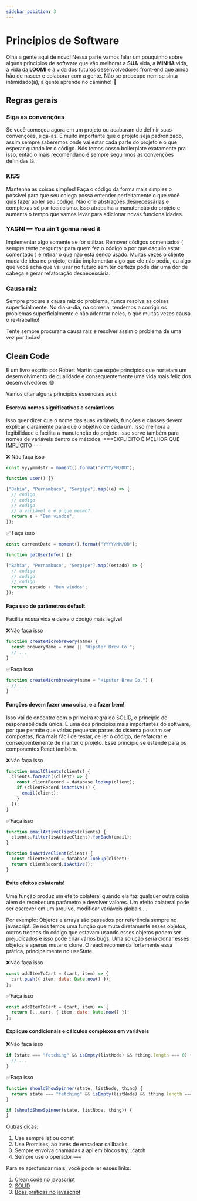 ```yaml
---
sidebar_position: 3
---
```


# Princípios de Software

Olha a gente aqui de novo! Nessa parte vamos falar um pouquinho sobre alguns príncipios de software que vão melhorar a **SUA** vida, a **MINHA** vida, a vida da **LOOMI** e a vida dos futuros desenvolvedores front-end que ainda hão de nascer e colaborar com a gente. Não se preocupe nem se sinta intimidado(a), a gente aprende no caminho! :punch:

## Regras gerais

### Siga as convenções

Se você começou agora em um projeto ou acabaram de definir suas convenções, siga-as! É muito importante que o projeto seja padronizado, assim sempre saberemos onde vai estar cada parte do projeto e o que esperar quando ler o código. Nós temos nosso boilerplate exatamente pra isso, então o mais recomendado é sempre seguirmos as convenções definidas lá.

### KISS

Mantenha as coisas simples! Faça o código da forma mais simples o possível para que seu colega possa entender perfeitamente o que você quis fazer ao ler seu código. Não crie abstrações desnecessárias e complexas só por tecnicismo. Isso atrapalha a manutenção do projeto e aumenta o tempo que vamos levar para adicionar novas funcionalidades.

### YAGNI — You ain’t gonna need it

Implementar algo somente se for utilizar. Remover códigos comentados ( sempre tente perguntar para quem fez o código o por que daquilo estar comentado ) e retirar o que não está sendo usado.
Muitas vezes o cliente muda de idea no projeto, então implementar algo que ele não pediu, ou algo que você acha que vai usar no futuro sem ter certeza pode dar uma dor de cabeça e gerar refatoração desnecessária.

### Causa raiz

Sempre procure a causa raiz do problema, nunca resolva as coisas superficialmente. No dia-a-dia, na correria, tendemos a corrigir os problemas superficialmente e não adentrar neles, o que muitas vezes causa o re-trabalho!

Tente sempre procurar a causa raiz e resolver assim o problema de uma vez por todas!

## Clean Code

É um livro escrito por Robert Martin que expõe princípios que norteiam um desenvolvimento de qualidade e consequentemente uma vida mais feliz dos desenvolvedores :smile:

Vamos citar alguns príncipios essenciais aqui:

#### Escreva nomes significativos e semânticos

Isso quer dizer que o nome das suas variáveis, funções e classes devem explicar claramente para que o objetivo de cada um. Isso melhora a legibilidade e facilita a manutenção do projeto. Isso serve também para nomes de variáveis dentro de métodos. ===EXPLÍCITO É MELHOR QUE IMPLÍCITO===

❌ Não faça isso

```js
const yyyymmdstr = moment().format("YYYY/MM/DD");

function user() {}

["Bahia", "Pernambuco", "Sergipe"].map((e) => {
  // codigo
  // codigo
  // codigo
  // a variável e é o que mesmo?.
  return e + "Bem vindos";
});
```

✅ Faça isso

```js
const currentDate = moment().format("YYYY/MM/DD");

function getUserInfo() {}

["Bahia", "Pernambuco", "Sergipe"].map((estado) => {
  // codigo
  // codigo
  // codigo
  return estado + "Bem vindos";
});
```

#### Faça uso de parâmetros default

Facilita nossa vida e deixa o código mais legível

❌Não faça isso

```js
function createMicrobrewery(name) {
  const breweryName = name || "Hipster Brew Co.";
  // ...
}
```

✅Faça isso

```js
function createMicrobrewery(name = "Hipster Brew Co.") {
  // ...
}
```

#### Funções devem fazer uma coisa, e a fazer bem!

Isso vai de encontro com o primeira regra do SOLID, o princípio de responsabilidade única. É uma dos príncipios mais importantes do software, por que permite que várias pequenas partes do sistema possam ser compostas, fica mais fácil de testar, de ler o código, de refatorar e consequentemente de manter o projeto. Esse princípio se estende para os componentes React também.

❌Não faça isso

```js
function emailClients(clients) {
  clients.forEach((client) => {
    const clientRecord = database.lookup(client);
    if (clientRecord.isActive()) {
      email(client);
    }
  });
}
```

✅Faça isso

```js
function emailActiveClients(clients) {
  clients.filter(isActiveClient).forEach(email);
}

function isActiveClient(client) {
  const clientRecord = database.lookup(client);
  return clientRecord.isActive();
}
```

#### Evite efeitos colaterais!

Uma função produz um efeito colateral quando ela faz qualquer outra coisa além de receber um parâmetro e devolver valores. Um efeito colateral pode ser escrever em um arquivo, modificar variáveis globais....

Por exemplo: Objetos e arrays são passados por referência sempre no javascript. Se nós temos uma função que muta diretamente esses objetos, outros trechos do código que estavam usando esses objetos podem ser prejudicados e isso pode criar vários bugs. Uma solução seria clonar esses objetos e apenas mutar o clone. O react recomenda fortemente essa prática, principalmente no useState

❌Não faça isso

```js
const addItemToCart = (cart, item) => {
  cart.push({ item, date: Date.now() });
};
```

✅Faça isso

```js
const addItemToCart = (cart, item) => {
  return [...cart, { item, date: Date.now() }];
};
```

#### Explique condicionais e cálculos complexos em variáveis

❌Não faça isso

```js
if (state === "fetching" && isEmpty(listNode) && !thing.length === 0) {
  // ...
}
```

✅Faça isso

```js
function shouldShowSpinner(state, listNode, thing) {
  return state === "fetching" && isEmpty(listNode) && !thing.length === 0;
}

if (shouldShowSpinner(state, listNode, thing)) {
}
```

Outras dicas:

1. Use sempre let ou const
2. Use Promises, ao invés de encadear callbacks
3. Sempre envolva chamadas a api em blocos try...catch
4. Sempre use o operador `===`

Para se aprofundar mais, você pode ler esses links:

1. [Clean code no javascript](https://github.com/ryanmcdermott/clean-code-javascript#variables)
2. [SOLID](https://medium.com/desenvolvendo-com-paixao/o-que-%C3%A9-solid-o-guia-completo-para-voc%C3%AA-entender-os-5-princ%C3%ADpios-da-poo-2b937b3fc530)
3. [Boas práticas no javascript](https://medium.com/desenvolvendo-com-paixao/o-que-%C3%A9-solid-o-guia-completo-para-voc%C3%AA-entender-os-5-princ%C3%ADpios-da-poo-2b937b3fc530)
